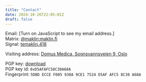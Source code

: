 ```yaml
---
title: "Contact"
date: 2024-10-26T22:05:01Z
draft: false
---
```


Email: <script src="/js/contact_me.js"></script><noscript>[Turn on JavaScript to see my email address.]</noscript>  
Matrix: [@maklin:maklin.fi](https://matrix.to/#/@maklin:maklin.fi)  
Signal: [temaklin.418](https://signal.me/#eu/px_U2zbZvv3_qHxtL6mINI0vR37_ZI7fa3S13OcLCxquiTeD-M9PCpsP0v_yjcuq)

Visiting address: [Domus Medica, Sognsvannsveien 9, Oslo](https://www.med.uio.no/imb/english/about/contact/)

PGP key: <a href="/keys/Tommi Mäklin tommi@maklin.fi-(0xD5AFAFC58C30A68A)-public.asc">download</a>  
PGP key id: `0xD5AFAFC58C30A68A `  
Fingerprint: `5DBD ECCE F005 930A 9CE1 7524 D5AF AFC5 8C30 A68A`  
